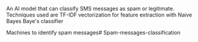 An AI model that can classify SMS messages as spam or
legitimate. Techniques used are TF-IDF vectorization for feature extraction with
Naive Bayes Baye's classifier

Machines to identify spam messages# Spam-messages-classification
